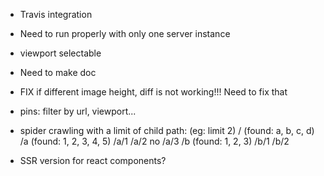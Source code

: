 - Travis integration
- Need to run properly with only one server instance

- viewport selectable

- Need to make doc

- FIX if different image height, diff is not working!!! Need to fix that



- pins: filter by url, viewport...

- spider crawling with a limit of child path: (eg: limit 2)
    /     (found: a, b, c, d)
    /a    (found: 1, 2, 3, 4, 5)
    /a/1
    /a/2
    no /a/3
    /b    (found: 1, 2, 3)
    /b/1
    /b/2




- SSR version for react components?